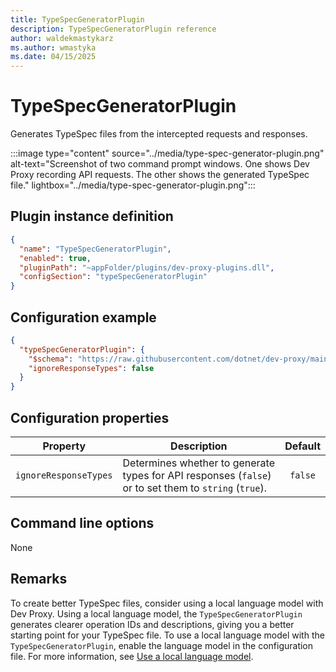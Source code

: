 ```yaml
---
title: TypeSpecGeneratorPlugin
description: TypeSpecGeneratorPlugin reference
author: waldekmastykarz
ms.author: wmastyka
ms.date: 04/15/2025
---
```


# TypeSpecGeneratorPlugin

Generates TypeSpec files from the intercepted requests and responses.

:::image type="content" source="../media/type-spec-generator-plugin.png" alt-text="Screenshot of two command prompt windows. One shows Dev Proxy recording API requests. The other shows the generated TypeSpec file." lightbox="../media/type-spec-generator-plugin.png":::

## Plugin instance definition

```json
{
  "name": "TypeSpecGeneratorPlugin",
  "enabled": true,
  "pluginPath": "~appFolder/plugins/dev-proxy-plugins.dll",
  "configSection": "typeSpecGeneratorPlugin"
}
```

## Configuration example

```json
{
  "typeSpecGeneratorPlugin": {
    "$schema": "https://raw.githubusercontent.com/dotnet/dev-proxy/main/schemas/v0.29.0/typespecgeneratorplugin.schema.json",
    "ignoreResponseTypes": false
  }
}
```

## Configuration properties

| Property | Description | Default |
| -------- | ----------- | :-----: |
| `ignoreResponseTypes` | Determines whether to generate types for API responses (`false`) or to set them to `string` (`true`). | `false` |

## Command line options

None

## Remarks

To create better TypeSpec files, consider using a local language model with Dev Proxy. Using a local language model, the `TypeSpecGeneratorPlugin` generates clearer operation IDs and descriptions, giving you a better starting point for your TypeSpec file. To use a local language model with the `TypeSpecGeneratorPlugin`, enable the language model in the configuration file. For more information, see [Use a local language model](../how-to/use-language-model.md).
